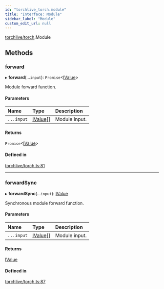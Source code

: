 ```yaml
---
id: "torchlive_torch.module"
title: "Interface: Module"
sidebar_label: "Module"
custom_edit_url: null
---
```


[torchlive/torch](../modules/torchlive_torch.md).Module

## Methods

### forward

▸ **forward**(...`input`): `Promise`<[IValue](torchlive_torch.ivalue.md)\>

Module forward function.

#### Parameters

| Name | Type | Description |
| :------ | :------ | :------ |
| `...input` | [IValue](torchlive_torch.ivalue.md)[] | Module input. |

#### Returns

`Promise`<[IValue](torchlive_torch.ivalue.md)\>

#### Defined in

[torchlive/torch.ts:81](https://github.com/pytorch/live/blob/ccda43e/react-native-pytorch-core/src/torchlive/torch.ts#L81)

___

### forwardSync

▸ **forwardSync**(...`input`): [IValue](torchlive_torch.ivalue.md)

Synchronous module forward function.

#### Parameters

| Name | Type | Description |
| :------ | :------ | :------ |
| `...input` | [IValue](torchlive_torch.ivalue.md)[] | Module input. |

#### Returns

[IValue](torchlive_torch.ivalue.md)

#### Defined in

[torchlive/torch.ts:87](https://github.com/pytorch/live/blob/ccda43e/react-native-pytorch-core/src/torchlive/torch.ts#L87)
